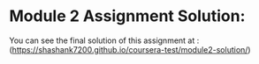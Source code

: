 # Module 2 Assignment Solution:

You can see the final solution of this assignment at : (https://shashank7200.github.io/coursera-test/module2-solution/)
